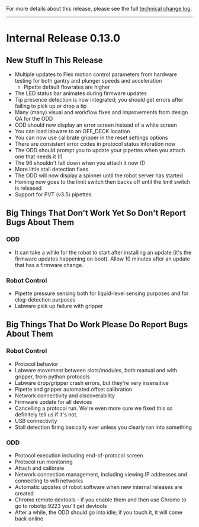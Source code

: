For more details about this release, please see the full [technical change log][]. 

[technical change log]: https://github.com/Opentrons/opentrons/releases

---

# Internal Release 0.13.0

## New Stuff In This Release

- Multiple updates to Flex motion control parameters from hardware testing for both gantry and plunger speeds and acceleration
   - Pipette default flowrates are higher
- The LED status bar animates during firmware updates
- Tip presence detection is now integrated; you should get errors after failing to pick up or drop a tip
- Many (many) visual and workflow fixes and improvements from design QA for the ODD
- ODD should now display an error screen instead of a white screen
- You can load labware to an OFF_DECK location
- You can now use calibrate gripper in the reset settings options
- There are consistent error codes in protocol status inforation now
- The ODD should prompt you to update your pipettes when you attach one that needs it (!)
- The 96 shouldn't fall down when you attach it now (!)
- More little stall detection fixes
- The ODD will now display a spinner until the robot server has started
- Homing now goes to the limit switch then backs off until the limit switch is released
- Support for PVT (v3.5) pipettes

## Big Things That Don't Work Yet So Don't Report Bugs About Them

### ODD
- It can take a while for the robot to start after installing an update (it's the firmware updates happening on boot). Allow 10 minutes after an update that has a firmware change.

### Robot Control
- Pipette pressure sensing both for liquid-level sensing purposes and for clog-detection purposes
- Labware pick up failure with gripper

## Big Things That Do Work Please Do Report Bugs About Them
### Robot Control
- Protocol behavior
- Labware movement between slots/modules, both manual and with gripper, from python protocols
- Labware drop/gripper crash errors, but they're very insensitive
- Pipette and gripper automated offset calibration
- Network connectivity and discoverability
- Firmware update for all devices 
- Cancelling a protocol run. We're even more sure we fixed this so definitely tell us if it's not.
- USB connectivity
- Stall detection firing basically ever unless you clearly ran into something

### ODD
- Protocol execution including end-of-protocol screen
- Protocol run monitoring
- Attach and calibrate
- Network connection management, including viewing IP addresses and connecting to wifi networks
- Automatic updates of robot software when new internal releases are created
- Chrome remote devtools - if you enable them and then use Chrome to go to robotip:9223 you'll get devtools
- After a while, the ODD should go into idle; if you touch it, it will come back online



